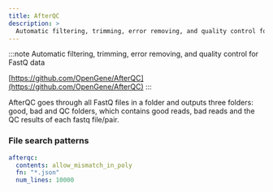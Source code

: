 ```yaml
---
title: AfterQC
description: >
  Automatic filtering, trimming, error removing, and quality control for FastQ data
---
```


<!--
~~~~~ DO NOT EDIT ~~~~~
This file is autogenerated from the MultiQC module python docstring.
Do not edit the markdown, it will be overwritten.

File path for the source of this content: multiqc/modules/afterqc/afterqc.py
~~~~~~~~~~~~~~~~~~~~~~~
-->

:::note
Automatic filtering, trimming, error removing, and quality control for FastQ data

[https://github.com/OpenGene/AfterQC](https://github.com/OpenGene/AfterQC)
:::

AfterQC goes through all FastQ files in a folder and outputs three folders: good, bad and QC folders,
which contains good reads, bad reads and the QC results of each fastq file/pair.

### File search patterns

```yaml
afterqc:
  contents: allow_mismatch_in_poly
  fn: "*.json"
  num_lines: 10000
```

